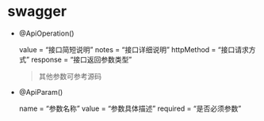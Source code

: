 # swagger

- @ApiOperation()

    value = “接口简短说明”
    notes = “接口详细说明”
    httpMethod = “接口请求方式”
    response = “接口返回参数类型”

    >其他参数可参考源码

- @ApiParam()

    name = “参数名称”
    value = “参数具体描述”
    required = “是否必须参数”
